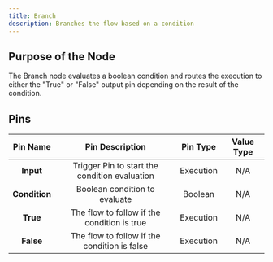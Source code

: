 ```yaml
---
title: Branch
description: Branches the flow based on a condition
---
```


## Purpose of the Node
The Branch node evaluates a boolean condition and routes the execution to either the "True" or "False" output pin depending on the result of the condition.

## Pins
| Pin Name | Pin Description | Pin Type | Value Type |
|:----------:|:-------------:|:------:|:------:|
| **Input** | Trigger Pin to start the condition evaluation | Execution | N/A |
| **Condition** | Boolean condition to evaluate | Boolean | N/A |
| **True** | The flow to follow if the condition is true | Execution | N/A |
| **False** | The flow to follow if the condition is false | Execution | N/A |
